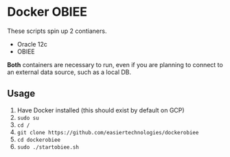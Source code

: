 # Docker OBIEE

These scripts spin up 2 contianers.  

- Oracle 12c
- OBIEE

**Both** containers are necessary to run, even if you are planning to connect to an external data source, such as a local DB.

## Usage

1. Have Docker installed (this should exist by default on GCP)
1. `sudo su`
1. `cd /`
1. `git clone https://github.com/easiertechnologies/dockerobiee`
1. `cd dockerobiee`
1. `sudo ./startobiee.sh`
